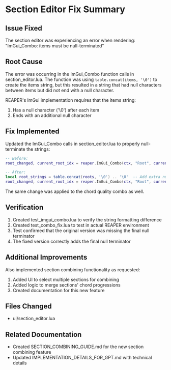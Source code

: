# Section Editor Fix Summary

## Issue Fixed
The section editor was experiencing an error when rendering: "ImGui_Combo: items must be null-terminated"

## Root Cause
The error was occurring in the ImGui_Combo function calls in section_editor.lua. The function was using `table.concat(items, '\0')` to create the items string, but this resulted in a string that had null characters between items but did not end with a null character.

REAPER's ImGui implementation requires that the items string:
1. Has a null character ('\0') after each item 
2. Ends with an additional null character

## Fix Implemented
Updated the ImGui_Combo calls in section_editor.lua to properly null-terminate the strings:

```lua
-- Before:
root_changed, current_root_idx = reaper.ImGui_Combo(ctx, "Root", current_root_idx, table.concat(roots, '\0'), #roots)

-- After:
local root_strings = table.concat(roots, '\0') .. '\0'  -- Add extra null terminator
root_changed, current_root_idx = reaper.ImGui_Combo(ctx, "Root", current_root_idx, root_strings, #roots)
```

The same change was applied to the chord quality combo as well.

## Verification
1. Created test_imgui_combo.lua to verify the string formatting difference
2. Created test_combo_fix.lua to test in actual REAPER environment
3. Test confirmed that the original version was missing the final null terminator
4. The fixed version correctly adds the final null terminator

## Additional Improvements
Also implemented section combining functionality as requested:
1. Added UI to select multiple sections for combining
2. Added logic to merge sections' chord progressions
3. Created documentation for this new feature

## Files Changed
- ui/section_editor.lua

## Related Documentation
- Created SECTION_COMBINING_GUIDE.md for the new section combining feature
- Updated IMPLEMENTATION_DETAILS_FOR_GPT.md with technical details
